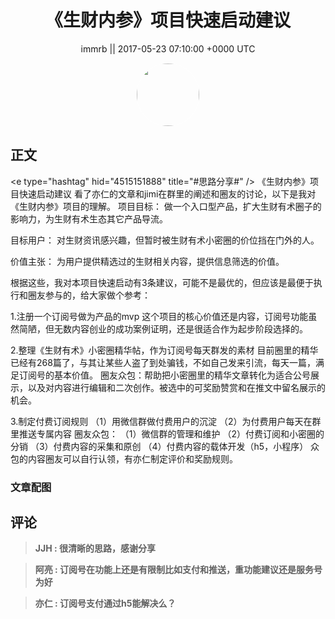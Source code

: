 <h1 align="center">《生财内参》项目快速启动建议</h1>




<p align="center">
    <a>immrb || 2017-05-23 07:10:00 &#43;0000 UTC</a>
</p>

<div align="center">
    <img src="https://images.zsxq.com/FmoqvPYQ5zwahFMmQ481NKjpdkhJ?e=1590940799&amp;token=kIxbL07-8jAj8w1n4s9zv64FuZZNEATmlU_Vm6zD:2VZ5Fb4X3lSKkwRL-RWfWe5zzyA=" width="100" height="100" style="border:1px solid;border-radius:50%; color:#ffffff"/>
</div>




## 正文

<div>
&lt;e type=&#34;hashtag&#34; hid=&#34;4515151888&#34; title=&#34;#思路分享#&#34; /&gt;  《生财内参》项目快速启动建议
看了亦仁的文章和jimi在群里的阐述和圈友的讨论，以下是我对《生财内参》项目的理解。
项目目标：
做一个入口型产品，扩大生财有术圈子的影响力，为生财有术生态其它产品导流。

目标用户：
对生财资讯感兴趣，但暂时被生财有术小密圈的价位挡在门外的人。

价值主张：
为用户提供精选过的生财相关内容，提供信息筛选的价值。

根据这些，我对本项目快速启动有3条建议，可能不是最优的，但应该是最便于执行和圈友参与的，给大家做个参考：

1.注册一个订阅号做为产品的mvp
这个项目的核心价值还是内容，订阅号功能虽然简陋，但无数内容创业的成功案例证明，还是很适合作为起步阶段选择的。

2.整理《生财有术》小密圈精华帖，作为订阅号每天群发的素材
目前圈里的精华已经有268篇了，与其让某些人盗了到处骗钱，不如自己发来引流，每天一篇，满足订阅号的基本价值。
圈友众包：帮助把小密圈里的精华文章转化为适合公号展示，以及对内容进行编辑和二次创作。被选中的可奖励赞赏和在推文中留名展示的机会。

3.制定付费订阅规则
（1）用微信群做付费用户的沉淀
（2）为付费用户每天在群里推送专属内容
圈友众包：
（1）微信群的管理和维护
（2）付费订阅和小密圈的分销
（3）付费内容的采集和原创
（4）付费内容的载体开发（h5，小程序）
众包的内容圈友可以自行认领，有亦仁制定评价和奖励规则。
</div>

### 文章配图

<div class="image" align="center">

</div>


## 评论

<div align="left">
<div>

<blockquote >
<span> <strong>JJH : 很清晰的思路，感谢分享 </strong></span>
</blockquote>

<blockquote >
<span> <strong>阿亮 : 订阅号在功能上还是有限制比如支付和推送，重功能建议还是服务号为好 </strong></span>
</blockquote>

<blockquote >
<span> <strong>亦仁 : 订阅号支付通过h5能解决么？ </strong></span>
</blockquote>

</div>
</div>